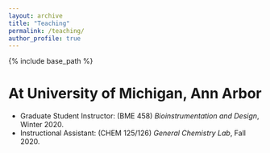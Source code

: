 ```yaml
---
layout: archive
title: "Teaching"
permalink: /teaching/
author_profile: true
---
```


{% include base_path %}

<b>At University of Michigan, Ann Arbor</b>
======
* Graduate Student Instructor: (BME 458) <em>Bioinstrumentation and Design</em>, Winter 2020.<br> 
* Instructional Assistant: (CHEM 125/126) <em>General Chemistry Lab</em>, Fall 2020.<br> 
